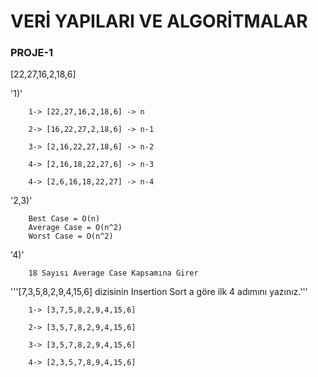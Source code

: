 # VERİ YAPILARI VE ALGORİTMALAR

### PROJE-1

[22,27,16,2,18,6]

'1)'

```
    1-> [22,27,16,2,18,6] -> n

    2-> [16,22,27,2,18,6] -> n-1

    3-> [2,16,22,27,18,6] -> n-2

    4-> [2,16,18,22,27,6] -> n-3

    4-> [2,6,16,18,22,27] -> n-4

```

'2,3)'

```
    Best Case = O(n)
    Average Case = O(n^2)
    Worst Case = O(n^2)

```

'4)'

```
    18 Sayısı Average Case Kapsamına Girer

```

'''[7,3,5,8,2,9,4,15,6] dizisinin Insertion Sort a göre ilk 4 adımını yazınız.'''

```
    1-> [3,7,5,8,2,9,4,15,6]

    2-> [3,5,7,8,2,9,4,15,6]

    3-> [3,5,7,8,2,9,4,15,6]

    4-> [2,3,5,7,8,9,4,15,6]
```